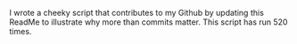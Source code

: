 I wrote a cheeky script that contributes to my Github by updating this ReadMe to illustrate why more than commits matter. This script has run 520 times.
